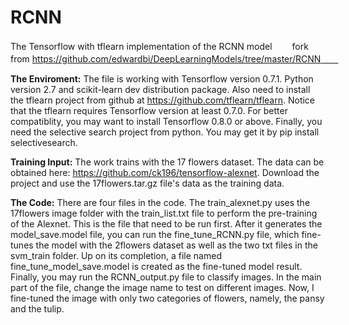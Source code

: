 # RCNN
The Tensorflow with tflearn implementation of the RCNN model　　
fork from https://github.com/edwardbi/DeepLearningModels/tree/master/RCNN　　

**The Enviroment:**
The file is working with Tensorflow version 0.7.1. Python version 2.7 and scikit-learn dev distribution package. Also need to install the tflearn project from github at https://github.com/tflearn/tflearn. Notice that the tflearn requires Tensorflow version at least 0.7.0. For better compatiblity, you may want to install Tensorflow 0.8.0 or above. Finally, you need the 
selective search project from python. You may get it by pip install selectivesearch. 

**Training Input:**
The work trains with the 17 flowers dataset. The data can be obtained here: https://github.com/ck196/tensorflow-alexnet. Download the project and use the 17flowers.tar.gz file's data as the training data. 

**The Code:**
There are four files in the code. The train_alexnet.py uses the 17flowers image folder with the train_list.txt file to perform the pre-training of the Alexnet. This is the file that need to be run first. After it generates the model_save.model file, you can run the fine_tune_RCNN.py file, which fine-tunes the model with the 2flowers dataset as well as the two txt files in
the svm_train folder. Up on its completion, a file named fine_tune_model_save.model is created as the fine-tuned model result. Finally, you may run the RCNN_output.py file to classify images. In the main part of the file, change the image name to test on different images. Now, I fine-tuned the image with only two categories of flowers, namely, the pansy and the tulip. 
